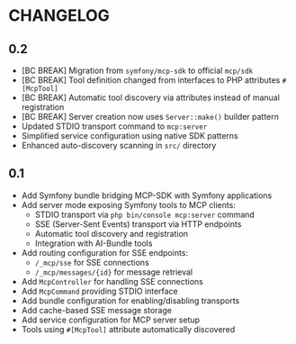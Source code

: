 CHANGELOG
=========

0.2
---

 * [BC BREAK] Migration from `symfony/mcp-sdk` to official `mcp/sdk`
 * [BC BREAK] Tool definition changed from interfaces to PHP attributes `#[McpTool]`
 * [BC BREAK] Automatic tool discovery via attributes instead of manual registration
 * [BC BREAK] Server creation now uses `Server::make()` builder pattern
 * Updated STDIO transport command to `mcp:server`
 * Simplified service configuration using native SDK patterns
 * Enhanced auto-discovery scanning in `src/` directory

0.1
---

 * Add Symfony bundle bridging MCP-SDK with Symfony applications
 * Add server mode exposing Symfony tools to MCP clients:
   - STDIO transport via `php bin/console mcp:server` command
   - SSE (Server-Sent Events) transport via HTTP endpoints
   - Automatic tool discovery and registration
   - Integration with AI-Bundle tools
 * Add routing configuration for SSE endpoints:
   - `/_mcp/sse` for SSE connections
   - `/_mcp/messages/{id}` for message retrieval
 * Add `McpController` for handling SSE connections
 * Add `McpCommand` providing STDIO interface
 * Add bundle configuration for enabling/disabling transports
 * Add cache-based SSE message storage
 * Add service configuration for MCP server setup
 * Tools using `#[McpTool]` attribute automatically discovered
